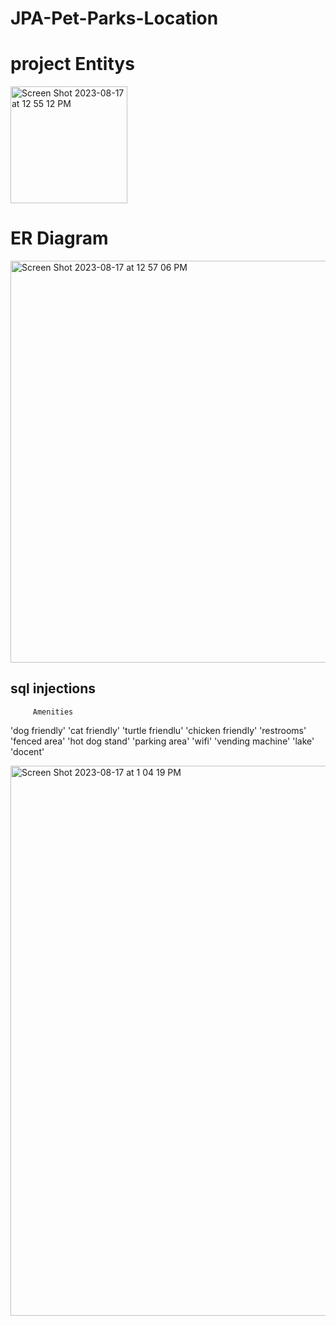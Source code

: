 # JPA-Pet-Parks-Location


# project Entitys
<img width="187" alt="Screen Shot 2023-08-17 at 12 55 12 PM" src="https://github.com/White-OvO/JPA-Pet-Parks-Location/assets/120700219/a0cd5fff-b6a3-4e96-8987-8c11d5414736">

# ER Diagram


<img width="643" alt="Screen Shot 2023-08-17 at 12 57 06 PM" src="https://github.com/White-OvO/JPA-Pet-Parks-Location/assets/120700219/031f8e19-a351-43a1-bc02-19c2194a637a">



## sql injections

         Amenities 
'dog friendly'
'cat friendly'
'turtle friendlu'
'chicken friendly'
'restrooms'
'fenced area'
'hot dog stand'
'parking area'
'wifi'
'vending machine'
'lake'
'docent'

<img width="880" alt="Screen Shot 2023-08-17 at 1 04 19 PM" src="https://github.com/White-OvO/JPA-Pet-Parks-Location/assets/120700219/0b379078-c190-4ba5-998f-b078f2f4c075">
